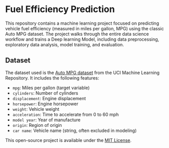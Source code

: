 # Fuel Efficiency Prediction

This repository contains a machine learning project focused on predicting vehicle fuel efficiency (measured in miles per gallon, MPG) using the classic Auto MPG dataset. The project walks through the entire data science workflow and trains a Deep learning Model, including data preprocessing, exploratory data analysis, model training, and evaluation.



## Dataset

The dataset used is the [Auto MPG dataset](https://archive.ics.uci.edu/ml/datasets/auto+mpg) from the UCI Machine Learning Repository. It includes the following features:

- `mpg`: Miles per gallon (target variable)
- `cylinders`: Number of cylinders
- `displacement`: Engine displacement
- `horsepower`: Engine horsepower
- `weight`: Vehicle weight
- `acceleration`: Time to accelerate from 0 to 60 mph
- `model year`: Year of manufacture
- `origin`: Region of origin
- `car name`: Vehicle name (string, often excluded in modeling)

This open-source project is available under the [MIT License](https://github.com/hossein-rahmati/Fuel-Fuel-Efficiency/blob/main/LICENSE).
